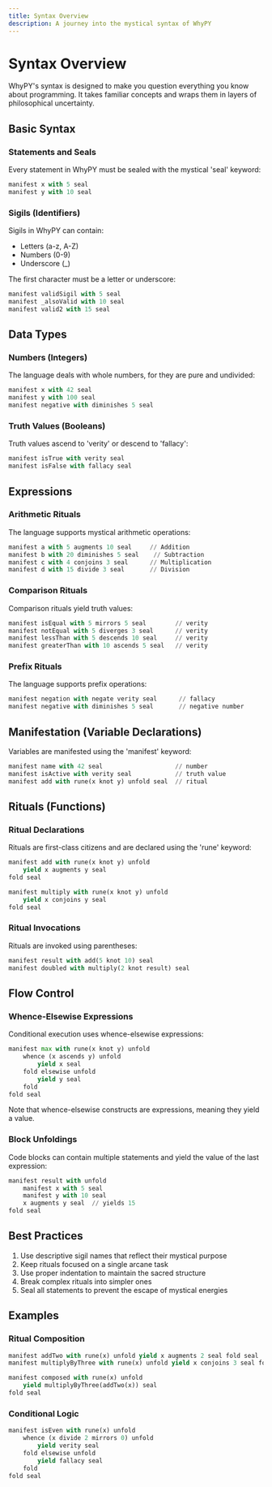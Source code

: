 ```yaml
---
title: Syntax Overview
description: A journey into the mystical syntax of WhyPY
---
```


# Syntax Overview

WhyPY's syntax is designed to make you question everything you know about programming. It takes familiar concepts and wraps them in layers of philosophical uncertainty.

## Basic Syntax

### Statements and Seals

Every statement in WhyPY must be sealed with the mystical 'seal' keyword:

```python
manifest x with 5 seal
manifest y with 10 seal
```

### Sigils (Identifiers)

Sigils in WhyPY can contain:
- Letters (a-z, A-Z)
- Numbers (0-9)
- Underscore (_)

The first character must be a letter or underscore:

```python
manifest validSigil with 5 seal
manifest _alsoValid with 10 seal
manifest valid2 with 15 seal
```

## Data Types

### Numbers (Integers)

The language deals with whole numbers, for they are pure and undivided:

```python
manifest x with 42 seal
manifest y with 100 seal
manifest negative with diminishes 5 seal
```

### Truth Values (Booleans)

Truth values ascend to 'verity' or descend to 'fallacy':

```python
manifest isTrue with verity seal
manifest isFalse with fallacy seal
```

## Expressions

### Arithmetic Rituals

The language supports mystical arithmetic operations:

```python
manifest a with 5 augments 10 seal     // Addition
manifest b with 20 diminishes 5 seal    // Subtraction
manifest c with 4 conjoins 3 seal      // Multiplication
manifest d with 15 divide 3 seal       // Division
```

### Comparison Rituals

Comparison rituals yield truth values:

```python
manifest isEqual with 5 mirrors 5 seal        // verity
manifest notEqual with 5 diverges 3 seal      // verity
manifest lessThan with 5 descends 10 seal     // verity
manifest greaterThan with 10 ascends 5 seal   // verity
```

### Prefix Rituals

The language supports prefix operations:

```python
manifest negation with negate verity seal      // fallacy
manifest negative with diminishes 5 seal       // negative number
```

## Manifestation (Variable Declarations)

Variables are manifested using the 'manifest' keyword:

```python
manifest name with 42 seal                    // number
manifest isActive with verity seal            // truth value
manifest add with rune(x knot y) unfold seal  // ritual
```

## Rituals (Functions)

### Ritual Declarations

Rituals are first-class citizens and are declared using the 'rune' keyword:

```python
manifest add with rune(x knot y) unfold
    yield x augments y seal
fold seal

manifest multiply with rune(x knot y) unfold
    yield x conjoins y seal
fold seal
```

### Ritual Invocations

Rituals are invoked using parentheses:

```python
manifest result with add(5 knot 10) seal
manifest doubled with multiply(2 knot result) seal
```

## Flow Control

### Whence-Elsewise Expressions

Conditional execution uses whence-elsewise expressions:

```python
manifest max with rune(x knot y) unfold
    whence (x ascends y) unfold
        yield x seal
    fold elsewise unfold
        yield y seal
    fold
fold seal
```

Note that whence-elsewise constructs are expressions, meaning they yield a value.

### Block Unfoldings

Code blocks can contain multiple statements and yield the value of the last expression:

```python
manifest result with unfold
    manifest x with 5 seal
    manifest y with 10 seal
    x augments y seal  // yields 15
fold seal
```

## Best Practices

1. Use descriptive sigil names that reflect their mystical purpose
2. Keep rituals focused on a single arcane task
3. Use proper indentation to maintain the sacred structure
4. Break complex rituals into simpler ones
5. Seal all statements to prevent the escape of mystical energies

## Examples

### Ritual Composition

```python
manifest addTwo with rune(x) unfold yield x augments 2 seal fold seal
manifest multiplyByThree with rune(x) unfold yield x conjoins 3 seal fold seal

manifest composed with rune(x) unfold
    yield multiplyByThree(addTwo(x)) seal
fold seal
```

### Conditional Logic

```python
manifest isEven with rune(x) unfold
    whence (x divide 2 mirrors 0) unfold
        yield verity seal
    fold elsewise unfold
        yield fallacy seal
    fold
fold seal
``` 